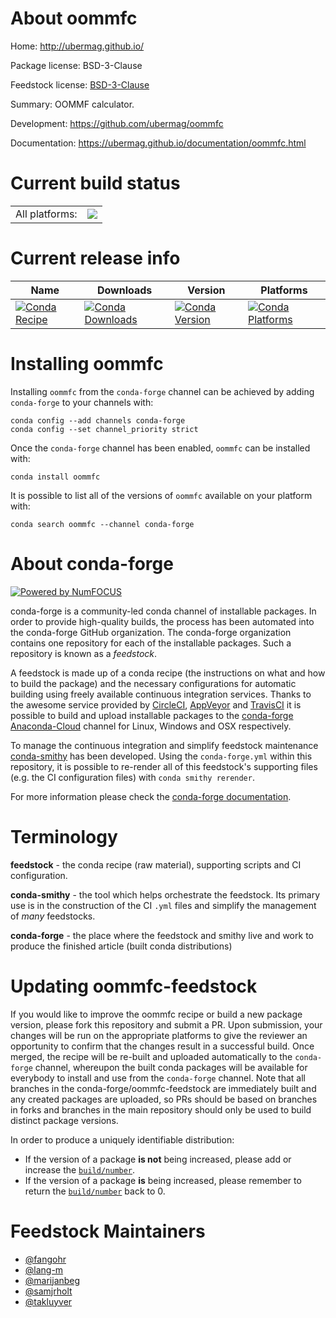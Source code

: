 About oommfc
============

Home: http://ubermag.github.io/

Package license: BSD-3-Clause

Feedstock license: [BSD-3-Clause](https://github.com/conda-forge/oommfc-feedstock/blob/master/LICENSE.txt)

Summary: OOMMF calculator.

Development: https://github.com/ubermag/oommfc

Documentation: https://ubermag.github.io/documentation/oommfc.html

Current build status
====================


<table><tr><td>All platforms:</td>
    <td>
      <a href="https://dev.azure.com/conda-forge/feedstock-builds/_build/latest?definitionId=4961&branchName=master">
        <img src="https://dev.azure.com/conda-forge/feedstock-builds/_apis/build/status/oommfc-feedstock?branchName=master">
      </a>
    </td>
  </tr>
</table>

Current release info
====================

| Name | Downloads | Version | Platforms |
| --- | --- | --- | --- |
| [![Conda Recipe](https://img.shields.io/badge/recipe-oommfc-green.svg)](https://anaconda.org/conda-forge/oommfc) | [![Conda Downloads](https://img.shields.io/conda/dn/conda-forge/oommfc.svg)](https://anaconda.org/conda-forge/oommfc) | [![Conda Version](https://img.shields.io/conda/vn/conda-forge/oommfc.svg)](https://anaconda.org/conda-forge/oommfc) | [![Conda Platforms](https://img.shields.io/conda/pn/conda-forge/oommfc.svg)](https://anaconda.org/conda-forge/oommfc) |

Installing oommfc
=================

Installing `oommfc` from the `conda-forge` channel can be achieved by adding `conda-forge` to your channels with:

```
conda config --add channels conda-forge
conda config --set channel_priority strict
```

Once the `conda-forge` channel has been enabled, `oommfc` can be installed with:

```
conda install oommfc
```

It is possible to list all of the versions of `oommfc` available on your platform with:

```
conda search oommfc --channel conda-forge
```


About conda-forge
=================

[![Powered by
NumFOCUS](https://img.shields.io/badge/powered%20by-NumFOCUS-orange.svg?style=flat&colorA=E1523D&colorB=007D8A)](https://numfocus.org)

conda-forge is a community-led conda channel of installable packages.
In order to provide high-quality builds, the process has been automated into the
conda-forge GitHub organization. The conda-forge organization contains one repository
for each of the installable packages. Such a repository is known as a *feedstock*.

A feedstock is made up of a conda recipe (the instructions on what and how to build
the package) and the necessary configurations for automatic building using freely
available continuous integration services. Thanks to the awesome service provided by
[CircleCI](https://circleci.com/), [AppVeyor](https://www.appveyor.com/)
and [TravisCI](https://travis-ci.com/) it is possible to build and upload installable
packages to the [conda-forge](https://anaconda.org/conda-forge)
[Anaconda-Cloud](https://anaconda.org/) channel for Linux, Windows and OSX respectively.

To manage the continuous integration and simplify feedstock maintenance
[conda-smithy](https://github.com/conda-forge/conda-smithy) has been developed.
Using the ``conda-forge.yml`` within this repository, it is possible to re-render all of
this feedstock's supporting files (e.g. the CI configuration files) with ``conda smithy rerender``.

For more information please check the [conda-forge documentation](https://conda-forge.org/docs/).

Terminology
===========

**feedstock** - the conda recipe (raw material), supporting scripts and CI configuration.

**conda-smithy** - the tool which helps orchestrate the feedstock.
                   Its primary use is in the construction of the CI ``.yml`` files
                   and simplify the management of *many* feedstocks.

**conda-forge** - the place where the feedstock and smithy live and work to
                  produce the finished article (built conda distributions)


Updating oommfc-feedstock
=========================

If you would like to improve the oommfc recipe or build a new
package version, please fork this repository and submit a PR. Upon submission,
your changes will be run on the appropriate platforms to give the reviewer an
opportunity to confirm that the changes result in a successful build. Once
merged, the recipe will be re-built and uploaded automatically to the
`conda-forge` channel, whereupon the built conda packages will be available for
everybody to install and use from the `conda-forge` channel.
Note that all branches in the conda-forge/oommfc-feedstock are
immediately built and any created packages are uploaded, so PRs should be based
on branches in forks and branches in the main repository should only be used to
build distinct package versions.

In order to produce a uniquely identifiable distribution:
 * If the version of a package **is not** being increased, please add or increase
   the [``build/number``](https://docs.conda.io/projects/conda-build/en/latest/resources/define-metadata.html#build-number-and-string).
 * If the version of a package **is** being increased, please remember to return
   the [``build/number``](https://docs.conda.io/projects/conda-build/en/latest/resources/define-metadata.html#build-number-and-string)
   back to 0.

Feedstock Maintainers
=====================

* [@fangohr](https://github.com/fangohr/)
* [@lang-m](https://github.com/lang-m/)
* [@marijanbeg](https://github.com/marijanbeg/)
* [@samjrholt](https://github.com/samjrholt/)
* [@takluyver](https://github.com/takluyver/)

